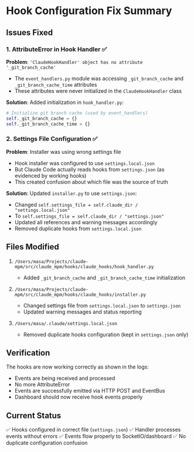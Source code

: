 # Hook Configuration Fix Summary

## Issues Fixed

### 1. **AttributeError in Hook Handler** ✅
**Problem**: `'ClaudeHookHandler' object has no attribute '_git_branch_cache'`
- The `event_handlers.py` module was accessing `_git_branch_cache` and `_git_branch_cache_time` attributes
- These attributes were never initialized in the `ClaudeHookHandler` class

**Solution**: Added initialization in `hook_handler.py`:
```python
# Initialize git branch cache (used by event_handlers)
self._git_branch_cache = {}
self._git_branch_cache_time = {}
```

### 2. **Settings File Configuration** ✅
**Problem**: Installer was using wrong settings file
- Hook installer was configured to use `settings.local.json`
- But Claude Code actually reads hooks from `settings.json` (as evidenced by working hooks)
- This created confusion about which file was the source of truth

**Solution**: Updated `installer.py` to use `settings.json`:
- Changed `self.settings_file = self.claude_dir / "settings.local.json"` 
- To `self.settings_file = self.claude_dir / "settings.json"`
- Updated all references and warning messages accordingly
- Removed duplicate hooks from `settings.local.json`

## Files Modified

1. `/Users/masa/Projects/claude-mpm/src/claude_mpm/hooks/claude_hooks/hook_handler.py`
   - Added `_git_branch_cache` and `_git_branch_cache_time` initialization

2. `/Users/masa/Projects/claude-mpm/src/claude_mpm/hooks/claude_hooks/installer.py`
   - Changed settings file from `settings.local.json` to `settings.json`
   - Updated warning messages and status reporting

3. `/Users/masa/.claude/settings.local.json`
   - Removed duplicate hooks configuration (kept in `settings.json` only)

## Verification

The hooks are now working correctly as shown in the logs:
- Events are being received and processed
- No more AttributeError
- Events are successfully emitted via HTTP POST and EventBus
- Dashboard should now receive hook events properly

## Current Status

✅ Hooks configured in correct file (`settings.json`)
✅ Handler processes events without errors
✅ Events flow properly to SocketIO/dashboard
✅ No duplicate configuration confusion